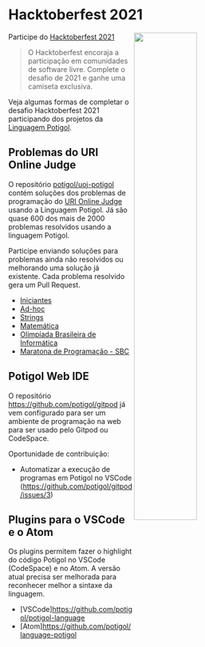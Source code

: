 # Hacktoberfest 2021

<a href="https://hacktoberfest.digitalocean.com"><img src="https://hacktoberfest.digitalocean.com/_nuxt/img/logo-hacktoberfest-full.f42e3b1.svg" width="50%" align="right"></a>


Participe do [Hacktoberfest 2021](https://hacktoberfest.digitalocean.com/)

> O Hacktoberfest encoraja a participação em comunidades de software livre.
> Complete o desafio de 2021 e ganhe uma camiseta exclusiva.

Veja algumas formas de completar o desafio Hacktoberfest 2021 participando dos projetos da [Linguagem Potigol](https://potigol.github.io).

## Problemas do URI Online Judge

O repositório [potigol/uoj-potigol](https://potigol.github.io/uoj-potigol) contém soluções dos problemas de programação do [URI Online Judge](https://urionlinejudge.com.br) usando a Linguagem Potigol.
Já são quase 600 dos mais de 2000 problemas resolvidos usando a linguagem Potigol. 

Participe enviando soluções para problemas ainda não resolvidos ou melhorando uma solução já existente.
Cada problema resolvido gera um Pull Request.


- [Iniciantes](https://github.com/potigol/uoj-potigol/issues/27)
- [Ad-hoc](https://github.com/potigol/uoj-potigol/issues/28)
- [Strings](https://github.com/potigol/uoj-potigol/issues/29)
- [Matemática](https://github.com/potigol/uoj-potigol/issues/51)
- [Olimpíada Brasileira de Informática](https://github.com/potigol/uoj-potigol/issues/50)
- [Maratona de Programação - SBC](https://github.com/potigol/uoj-potigol/issues/32)


## Potigol Web IDE

O repositório https://github.com/potigol/gitpod já vem configurado para ser um ambiente de programação na web para ser usado pelo Gitpod ou CodeSpace.

Oportunidade de contribuição:

 - Automatizar a execução de programas em Potigol no VSCode (https://github.com/potigol/gitpod/issues/3)

## Plugins para o VSCode e o Atom

Os plugins permitem fazer o highlight do código Potigol no VSCode (CodeSpace) e no Atom. A versão atual precisa ser melhorada para reconhecer melhor a sintaxe da linguagem. 

 - [VSCode]https://github.com/potigol/potigol-language
 - [Atom]https://github.com/potigol/language-potigol


